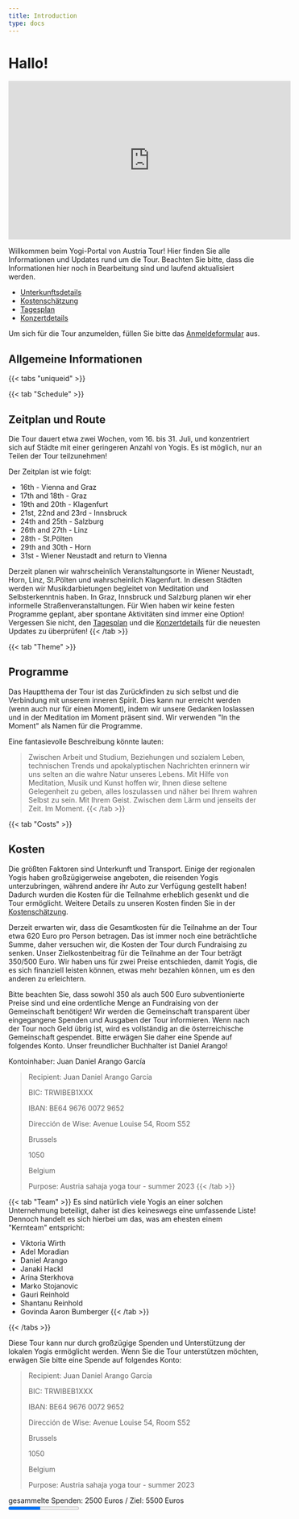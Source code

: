 ```yaml
---
title: Introduction
type: docs
---
```


# Hallo!

<iframe width="560" height="315" src="https://www.youtube-nocookie.com/embed/A1V_ty_n1CM" title="Yogi promo video" frameborder="0" allow="accelerometer; autoplay; clipboard-write; encrypted-media; gyroscope; picture-in-picture; web-share" allowfullscreen></iframe>

Willkommen beim Yogi-Portal von Austria Tour! Hier finden Sie alle Informationen und Updates rund um die Tour.
Beachten Sie bitte, dass die Informationen hier noch in Bearbeitung sind und laufend aktualisiert werden.

- [Unterkunftsdetails](docs/accommodation.md)
- [Kostenschätzung](docs/costEstimate.md)
- [Tagesplan](docs/DayPlan.md)
- [Konzertdetails](docs/concerts.md)

Um sich für die Tour anzumelden, füllen Sie bitte das [Anmeldeformular](https://forms.gle/8ffvTURcSJYZHwNX8) aus.

## Allgemeine Informationen

{{< tabs "uniqueid" >}}

{{< tab "Schedule" >}}
## Zeitplan und Route
Die Tour dauert etwa zwei Wochen, vom 16. bis 31. Juli, und konzentriert sich auf Städte mit einer geringeren Anzahl von Yogis.
Es ist möglich, nur an Teilen der Tour teilzunehmen!

Der Zeitplan ist wie folgt:
- 16th - Vienna and Graz
- 17th and 18th - Graz
- 19th and 20th - Klagenfurt
- 21st, 22nd and 23rd - Innsbruck
- 24th and 25th - Salzburg
- 26th and 27th - Linz
- 28th - St.Pölten
- 29th and 30th - Horn
- 31st - Wiener Neustadt and return to Vienna

Derzeit planen wir wahrscheinlich Veranstaltungsorte in Wiener Neustadt, Horn, Linz, St.Pölten und wahrscheinlich Klagenfurt.
In diesen Städten werden wir Musikdarbietungen begleitet von Meditation und Selbsterkenntnis haben.
In Graz, Innsbruck und Salzburg planen wir eher informelle Straßenveranstaltungen.
Für Wien haben wir keine festen Programme geplant, aber spontane Aktivitäten sind immer eine Option!
Vergessen Sie nicht, den [Tagesplan](./docs/dayplan.md) und die [Konzertdetails](docs/concerts.md) für die neuesten Updates zu überprüfen!
{{< /tab >}}

{{< tab "Theme" >}}
## Programme
Das Hauptthema der Tour ist das Zurückfinden zu sich selbst und die Verbindung mit unserem inneren Spirit.
Dies kann nur erreicht werden (wenn auch nur für einen Moment), indem wir unsere Gedanken loslassen und in der Meditation
im Moment präsent sind. Wir verwenden "In the Moment" als Namen für die Programme.

Eine fantasievolle Beschreibung könnte lauten:
>Zwischen Arbeit und Studium, Beziehungen und sozialem Leben, technischen Trends und apokalyptischen Nachrichten erinnern wir uns selten
>an die wahre Natur unseres Lebens. Mit Hilfe von Meditation, Musik und Kunst hoffen wir, Ihnen diese seltene
>Gelegenheit zu geben, alles loszulassen und näher bei Ihrem wahren Selbst zu sein. Mit Ihrem Geist. Zwischen dem Lärm und jenseits der Zeit. Im Moment.
{{< /tab >}}

{{< tab "Costs" >}}
## Kosten
Die größten Faktoren sind Unterkunft und Transport. Einige der regionalen Yogis haben großzügigerweise angeboten, die reisenden Yogis unterzubringen,
während andere ihr Auto zur Verfügung gestellt haben! Dadurch wurden die Kosten für die Teilnahme erheblich gesenkt und die Tour ermöglicht.
Weitere Details zu unseren Kosten finden Sie in der [Kostenschätzung](docs/costEstimate.md).

Derzeit erwarten wir, dass die Gesamtkosten für die Teilnahme an der Tour etwa 620 Euro pro Person betragen. Das ist immer noch eine beträchtliche
Summe, daher versuchen wir, die Kosten der Tour durch Fundraising zu senken. Unser Zielkostenbeitrag für die Teilnahme an der Tour beträgt 350/500 Euro.
Wir haben uns für zwei Preise entschieden, damit Yogis, die es sich finanziell leisten können, etwas mehr bezahlen können, um es den anderen zu erleichtern.

Bitte beachten Sie, dass sowohl 350 als auch 500 Euro subventionierte Preise sind und eine ordentliche Menge an Fundraising von der Gemeinschaft
benötigen! Wir werden die Gemeinschaft transparent über eingegangene Spenden und Ausgaben der Tour informieren. Wenn nach der Tour noch Geld
übrig ist, wird es vollständig an die österreichische Gemeinschaft gespendet. Bitte erwägen Sie daher eine Spende auf folgendes Konto.
Unser freundlicher Buchhalter ist Daniel Arango!

Kontoinhaber: Juan Daniel Arango García

>Recipient: Juan Daniel Arango García
>
>BIC: TRWIBEB1XXX
>
>IBAN: BE64 9676 0072 9652
>
>Dirección de Wise: Avenue Louise 54, Room S52
>
>Brussels
>
>1050
>
>Belgium
>
>Purpose: Austria sahaja yoga tour - summer 2023
{{< /tab >}}

{{< tab "Team" >}}
Es sind natürlich viele Yogis an einer solchen Unternehmung beteiligt, daher ist dies keineswegs eine umfassende Liste!
Dennoch handelt es sich hierbei um das, was am ehesten einem "Kernteam" entspricht:

- Viktoria Wirth
- Adel Moradian
- Daniel Arango
- Janaki Hackl
- Arina Sterkhova
- Marko Stojanovic
- Gauri Reinhold
- Shantanu Reinhold
- Govinda Aaron Bumberger
{{< /tab >}}

{{< /tabs >}}

Diese Tour kann nur durch großzügige Spenden und Unterstützung der lokalen Yogis ermöglicht werden.
Wenn Sie die Tour unterstützen möchten, erwägen Sie bitte eine Spende auf folgendes Konto:

>Recipient: Juan Daniel Arango García
>
>BIC: TRWIBEB1XXX
>
>IBAN: BE64 9676 0072 9652
>
>Dirección de Wise: Avenue Louise 54, Room S52
>
>Brussels
>
>1050
>
>Belgium
>
>Purpose: Austria sahaja yoga tour - summer 2023

<label for="file">gesammelte Spenden: 2500 Euros / Ziel: 5500 Euros</label><br>
<progress id="file" value="45" max="100"></progress>
